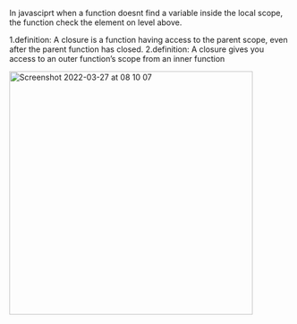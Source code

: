 
In javasciprt when a function doesnt find a variable inside the local scope, the function check the element on level above.



1.definition: A closure is a function having access to the parent scope, even after the parent function has closed.
2.definition: A closure gives you access to an outer function’s scope from an inner function

<img width="435" alt="Screenshot 2022-03-27 at 08 10 07" src="https://user-images.githubusercontent.com/74420607/160270797-168e6909-3799-4631-b844-4191a558e925.png">
